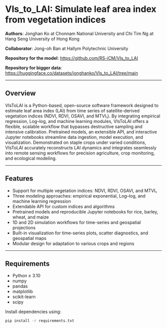 # VIs_to_LAI: Simulate leaf area index from vegetation indices

**Authors**: Jonghan Ko at Chonnam National University and Chi Tim Ng at Hang Seng University of Hong Kong

**Collaborator**: Jong-oh Ban at Hallym Polytechnic University

**Repository for the model**: https://github.com/RS-iCM/VIs_to_LAI

**Repository for bigger data**: https://huggingface.co/datasets/jonghanko/VIs_to_LAI/tree/main

---

## Overview

VIsToLAI is a Python-based, open-source software framework designed to estimate leaf area index (LAI) from time series of satellite-derived vegetation indices (NDVI, RDVI, OSAVI, and MTVI₁). By integrating empirical regression, Log–log, and machine learning modules, VIsToLAI offers a flexible, scalable workflow that bypasses destructive sampling and intensive calibration. Pretrained models, an extensible API, and interactive Jupyter notebooks streamline data ingestion, model execution, and visualization. Demonstrated on staple crops under varied conditions, VIsToLAI accurately reconstructs LAI dynamics and integrates seamlessly into remote sensing workflows for precision agriculture, crop monitoring, and ecological modeling.

---

## Features

- Support for multiple vegetation indices: NDVI, RDVI, OSAVI, and MTVI₁
- Three modeling approaches: empirical exponential, Log–log, and machine learning regression
- Extendable API for custom indices and algorithms
- Pretrained models and reproducible Jupyter notebooks for rice, barley, wheat, and maize
- 1D and 2D simulation workflows for time-series and geospatial projections
- Built-in visualization for time-series plots, scatter diagnostics, and geospatial maps
- Modular design for adaptation to various crops and regions

---

## Requirements

- Python ≥ 3.10  
- numpy  
- pandas  
- matplotlib  
- scikit-learn  
- scipy 

Install dependencies using:

```bash
pip install -r requirements.txt

